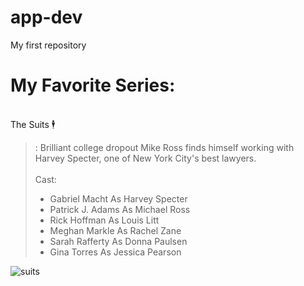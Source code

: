 # app-dev
My first repository

# **My Favorite Series:**
<br/> The Suits 🕴️ 
  >: Brilliant college dropout Mike Ross finds himself working with Harvey Specter, one of New York City's best lawyers.<br/>
> <br/>Cast:
>- Gabriel Macht As Harvey Specter 
>- Patrick J. Adams As Michael Ross 
>- Rick Hoffman As Louis Litt 
>- Meghan Markle As Rachel Zane 
>- Sarah Rafferty As Donna Paulsen 
>- Gina Torres As Jessica Pearson

![suits](https://github.com/Jenjenlili/app-dev/assets/144449895/26b57d3a-292a-4e36-8ab8-ed182dffd7bb)
